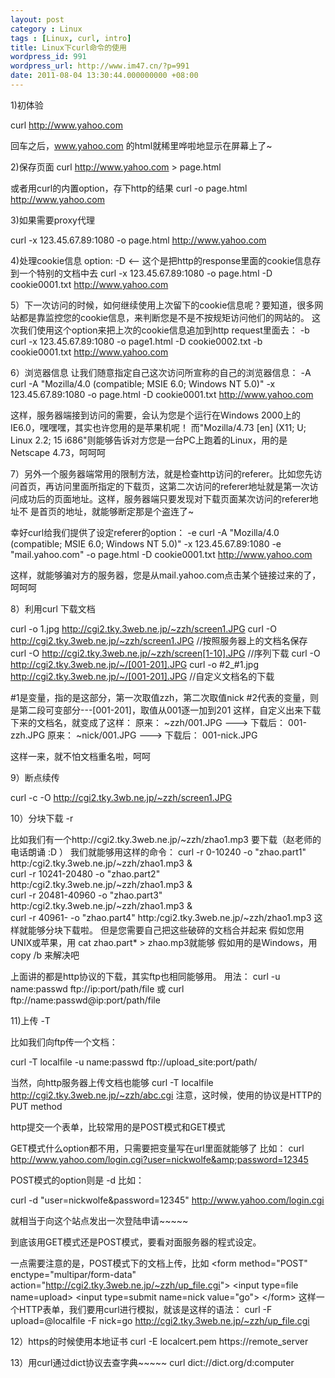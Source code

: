 ```yaml
---
layout: post
category : Linux
tags : [Linux, curl, intro]
title: Linux下curl命令的使用
wordpress_id: 991
wordpress_url: http://www.im47.cn/?p=991
date: 2011-08-04 13:30:44.000000000 +08:00
---
```

1)初体验

curl http://www.yahoo.com

回车之后，www.yahoo.com 的html就稀里哗啦地显示在屏幕上了~

2)保存页面
curl http://www.yahoo.com &gt; page.html

或者用curl的内置option，存下http的结果
curl -o page.html http://www.yahoo.com

3)如果需要proxy代理

curl -x 123.45.67.89:1080 -o page.html http://www.yahoo.com

4)处理cookie信息
option: -D &lt;-- 这个是把http的response里面的cookie信息存到一个特别的文档中去
curl -x 123.45.67.89:1080 -o page.html -D cookie0001.txt http://www.yahoo.com

5）下一次访问的时候，如何继续使用上次留下的cookie信息呢？要知道，很多网站都是靠监控您的cookie信息，来判断您是不是不按规矩访问他们的网站的。
这次我们使用这个option来把上次的cookie信息追加到http request里面去： -b
curl -x 123.45.67.89:1080 -o page1.html -D cookie0002.txt -b cookie0001.txt http://www.yahoo.com

6）浏览器信息
让我们随意指定自己这次访问所宣称的自己的浏览器信息： -A
curl -A "Mozilla/4.0 (compatible; MSIE 6.0; Windows NT 5.0)" -x 123.45.67.89:1080 -o page.html -D cookie0001.txt http://www.yahoo.com

这样，服务器端接到访问的需要，会认为您是个运行在Windows 2000上的IE6.0，嘿嘿嘿，其实也许您用的是苹果机呢！
而"Mozilla/4.73 [en] (X11; U; Linux 2.2; 15 i686"则能够告诉对方您是一台PC上跑着的Linux，用的是Netscape 4.73，呵呵呵

7）另外一个服务器端常用的限制方法，就是检查http访问的referer。比如您先访问首页，再访问里面所指定的下载页，这第二次访问的referer地址就是第一次访问成功后的页面地址。这样，服务器端只要发现对下载页面某次访问的referer地址不 是首页的地址，就能够断定那是个盗连了~

幸好curl给我们提供了设定referer的option： -e
curl -A "Mozilla/4.0 (compatible; MSIE 6.0; Windows NT 5.0)" -x 123.45.67.89:1080 -e "mail.yahoo.com" -o page.html -D cookie0001.txt http://www.yahoo.com

这样，就能够骗对方的服务器，您是从mail.yahoo.com点击某个链接过来的了，呵呵呵

8）利用curl 下载文档

curl -o 1.jpg http://cgi2.tky.3web.ne.jp/~zzh/screen1.JPG
curl -O http://cgi2.tky.3web.ne.jp/~zzh/screen1.JPG //按照服务器上的文档名保存
curl -O http://cgi2.tky.3web.ne.jp/~zzh/screen[1-10].JPG //序列下载
curl -O http://cgi2.tky.3web.ne.jp/~/[001-201].JPG
curl -o #2_#1.jpg http://cgi2.tky.3web.ne.jp/~/[001-201].JPG //自定义文档名的下载

#1是变量，指的是这部分，第一次取值zzh，第二次取值nick
#2代表的变量，则是第二段可变部分---[001-201]，取值从001逐一加到201
这样，自定义出来下载下来的文档名，就变成了这样：
原来： ~zzh/001.JPG ---&gt; 下载后： 001-zzh.JPG
原来： ~nick/001.JPG ---&gt; 下载后： 001-nick.JPG

这样一来，就不怕文档重名啦，呵呵

9）断点续传

curl -c -O http://cgi2.tky.3wb.ne.jp/~zzh/screen1.JPG

10）分块下载 -r

比如我们有一个http://cgi2.tky.3web.ne.jp/~zzh/zhao1.mp3 要下载（赵老师的电话朗诵 :D ）
我们就能够用这样的命令：
curl -r 0-10240 -o "zhao.part1" http:/cgi2.tky.3web.ne.jp/~zzh/zhao1.mp3 &amp;\
curl -r 10241-20480 -o "zhao.part2" http:/cgi2.tky.3web.ne.jp/~zzh/zhao1.mp3 &amp;\
curl -r 20481-40960 -o "zhao.part3" http:/cgi2.tky.3web.ne.jp/~zzh/zhao1.mp3 &amp;\
curl -r 40961- -o "zhao.part4" http:/cgi2.tky.3web.ne.jp/~zzh/zhao1.mp3
这样就能够分块下载啦。
但是您需要自己把这些破碎的文档合并起来
假如您用UNIX或苹果，用 cat zhao.part* &gt; zhao.mp3就能够
假如用的是Windows，用copy /b 来解决吧

上面讲的都是http协议的下载，其实ftp也相同能够用。
用法：
curl -u name:passwd ftp://ip:port/path/file
或
curl ftp://name:passwd@ip:port/path/file

11)上传 -T

比如我们向ftp传一个文档：

curl -T localfile -u name:passwd ftp://upload_site:port/path/

当然，向http服务器上传文档也能够
curl -T localfile http://cgi2.tky.3web.ne.jp/~zzh/abc.cgi
注意，这时候，使用的协议是HTTP的PUT method

http提交一个表单，比较常用的是POST模式和GET模式

GET模式什么option都不用，只需要把变量写在url里面就能够了
比如：
curl http://www.yahoo.com/login.cgi?user=nickwolfe&amp;password=12345

POST模式的option则是 -d
比如：

curl -d "user=nickwolfe&amp;password=12345" http://www.yahoo.com/login.cgi

就相当于向这个站点发出一次登陆申请~~~~~

到底该用GET模式还是POST模式，要看对面服务器的程式设定。

一点需要注意的是，POST模式下的文档上传，比如
&lt;form method="POST" enctype="multipar/form-data" action="http://cgi2.tky.3web.ne.jp/~zzh/up_file.cgi"&gt;
&lt;input type=file name=upload&gt;
&lt;input type=submit name=nick value="go"&gt;
&lt;/form&gt;
这样一个HTTP表单，我们要用curl进行模拟，就该是这样的语法：
curl -F upload=@localfile -F nick=go http://cgi2.tky.3web.ne.jp/~zzh/up_file.cgi

12）https的时候使用本地证书
curl -E localcert.pem https://remote_server

13）用curl通过dict协议去查字典~~~~~
curl dict://dict.org/d:computer
